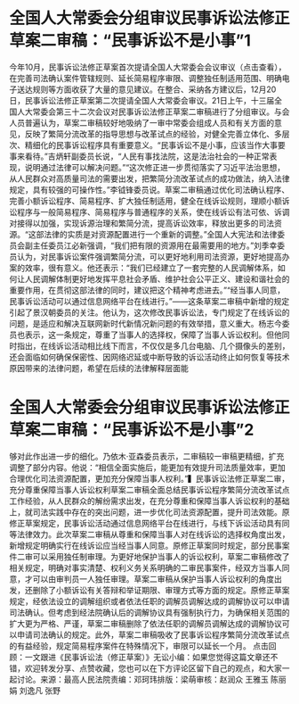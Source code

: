 # 全国人大常委会分组审议民事诉讼法修正草案二审稿：“民事诉讼不是小事”1

今年10月，民事诉讼法修正草案首次提请全国人大常委会会议审议（点击查看），在完善司法确认案件管辖规则、延长简易程序审限、调整独任制适用范围、明确电子送达规则等方面收获了大量的意见建议。在整合、采纳各方建议后，12月20日，民事诉讼法修正草案第二次提请全国人大常委会审议。21日上午，十三届全国人大常委会第三十二次会议对民事诉讼法修正草案二审稿进行了分组审议。与会人员普遍认为，草案二审稿较好地吸纳了一审中常委会组成人员和有关方面的意见，反映了繁简分流改革的指导思想与改革试点的经验，对健全完善立体化、多层次、精细化的民事诉讼程序具有重要意义。“民事诉讼不是小事，应该当作大事要事来看待。”吉炳轩副委员长说，“人民有事找法院，这是法治社会的一种正常表现，说明通过法律可以解决问题。”“这次修正进一步贯彻落实了习近平法治思想，从人民群众对高质量司法的需要出发，把繁简分流改革试点的成功做法，纳入法律规定，具有较强的可操作性。”李钺锋委员说。草案二审稿通过优化司法确认程序、完善小额诉讼程序、简易程序、扩大独任制适用，健全在线诉讼规则，理顺小额诉讼程序与一般简易程序、简易程序与普通程序的关系，使在线诉讼有法可依、诉调对接得以加强，实现诉源治理和繁简分流，提高诉讼效率，释放出更多的司法资源。“这部法律的实质是对资源配置进行一个重新的调整。”全国人大宪法和法律委员会副主任委员江必新强调，“我们把有限的资源用在最需要用的地方。”刘季幸委员认为，对民事诉讼案件强调繁简分流，可以更好地利用司法资源，更好地提高办案的效率，很有意义。他还表示：“我们已经建立了一套完整的人民调解体系，如何让人民调解体制更好地发挥平息社会矛盾、维护社会公平正义、建设和谐社会的重要作用，在贯彻这部法律的同时，建议把这个精神考虑进去。”“经当事人同意，民事诉讼活动可以通过信息网络平台在线进行。”——这条草案二审稿中新增的规定引起了景汉朝委员的关注。他认为，这次修改民事诉讼法，专门规定了在线诉讼的问题，是适应和解决互联网新时代新情况新问题的有效举措，意义重大。杨志今委员也表示，这一条规定，尊重了当事人的选择权，保障了当事人诉讼权利。但他同时指出，在线诉讼活动相比线下而言，不仅仅是多几台电脑、几个摄像头的差别，还会面临如何确保保密性、因网络迟延或中断导致的诉讼活动终止如何恢复等技术原因带来的法律问题，希望在后续的法律解释层面能

# 全国人大常委会分组审议民事诉讼法修正草案二审稿：“民事诉讼不是小事”2

够对此作出进一步的细化。乃依木·亚森委员表示，二审稿较一审稿更精细，扩充调整了部分内容。他说：“相信全面实施后，能更加有效提升司法质量效率，更加合理优化司法资源配置，更加充分保障当事人权利。”▍民事诉讼法修正草案二审，充分尊重保障当事人诉讼权利草案二审稿全面总结民事诉讼程序繁简分流改革试点工作经验，从人民群众的解纷需求出发，在充分尊重和保障当事人诉讼权利的基础上，就司法实践中存在的突出问题，进一步优化司法资源配置，提升司法效能。原修正草案规定，民事诉讼活动通过信息网络平台在线进行，与线下诉讼活动具有同等法律效力。此次草案二审稿从尊重和保障当事人对在线诉讼的选择权角度出发，新增规定明确实行在线诉讼应当经当事人同意。原修正草案同时规定，部分民事案件二审可以采用独任制审理。为更好地保护当事人的诉讼权利，草案二审稿修改了相关规定，明确对事实清楚、权利义务关系明确的二审民事案件，经双方当事人同意，才可以由审判员一人独任审理。草案二审稿从保护当事人诉讼权利的角度出发，还删除了小额诉讼有关答辩和举证期限、审理方式等方面的规定。原修正草案规定，经依法设立的调解组织或者依法任职的调解员调解达成的调解协议可以申请司法确认。但考虑到经法院确认后的调解协议具有强制执行力，为确保相关范围的扩大更为严格、严谨，草案二审稿删除了依法任职的调解员调解达成的调解协议可以申请司法确认的规定。此外，草案二审稿吸收了民事诉讼程序繁简分流改革试点的有益经验，规定简易程序案件在特殊情况下，审限可以延长一个月。 点击回顾：一文跟进《民事诉讼法（修正草案）》无讼小编：如果您觉得这篇文章还不错，欢迎转发分享、点赞收藏，您也可以在下方评论区留下自己的观点，和大家一起讨论。来源：最高人民法院责编：邓珂玮排版：梁萌审核：赵润众 王雅玉 陈丽娟 刘逸凡 张野

